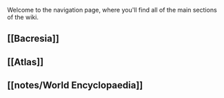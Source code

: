 Welcome to the navigation page, where you'll find all of the main sections of the wiki.

## [[Bacresia]]


## [[Atlas]]


## [[notes/World Encyclopaedia]]


